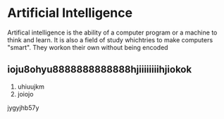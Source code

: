 # Artificial Intelligence

Artifical intelligence is the ability of a computer program or a machine to think and learn. It is also a field of study whichtries to make computers "smart". They workon their own without being encoded

## ioju8ohyu8888888888888hjiiiiiiiihjiokok
1. uhiuujkm
2. joiojo

jygyjhb57y
